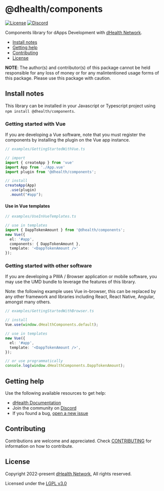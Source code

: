 # @dhealth/components

[![License](https://img.shields.io/badge/License-LGPL%203.0%20only-blue.svg)][license]
[![Discord](https://img.shields.io/badge/chat-on%20discord-green.svg)][discord]

Components library for dApps Development with [dHealth Network][parent-url].

- [Install notes](#install-notes)
- [Getting help](#getting-help)
- [Contributing](#contributing)
- [License](#license)

**NOTE**: The author(s) and contributor(s) of this package cannot be held responsible for any loss of money or for any malintentioned usage forms of this package. Please use this package with caution.

## Install notes

This library can be installed in your Javascript or Typescript project using `npm install @dhealth/components`.

### Getting started with Vue

If you are developing a Vue software, note that you must register the components by installing the plugin on the Vue app instance.

```typescript
// examples/GettingStartedWithVue.ts

// import
import { createApp } from 'vue'
import App from './App.vue'
import plugin from '@dhealth/components';

// install
createApp(App)
  .use(plugin)
  .mount("#app");
```

#### Use in Vue templates

```typescript
// examples/UseInVueTemplates.ts

// use in templates
import { DappTokenAmount } from '@dhealth/components';
new Vue({
  el: '#app',
  components: { DappTokenAmount },
  template: '<DappTokenAmount />'
});
```

### Getting started with other software

If you are developing a PWA / Browser application or mobile software, you may use the UMD bundle to leverage the features of this library.

Note: the following example uses Vue in-browser, this can be replaced by any other framework and libraries including React, React Native, Angular, amongst many others.

```typescript
// examples/GettingStartedWithBrowser.ts

// install
Vue.use(window.dHealthComponents.default);

// use in templates
new Vue({
  el: '#app',
  template: '<DappTokenAmount />',
});

// or use programmatically
console.log(window.dHealthComponents.DappTokenAmount);
```

## Getting help

Use the following available resources to get help:

- [dHealth Documentation][docs]
- Join the community on [Discord][discord] 
- If you found a bug, [open a new issue][issues]

## Contributing

Contributions are welcome and appreciated. 
Check [CONTRIBUTING](CONTRIBUTING.md) for information on how to contribute.

## License

Copyright 2022-present [dHealth Network][parent-url], All rights reserved.

Licensed under the [LGPL v3.0](LICENSE)

[license]: https://opensource.org/licenses/LGPL-3.0
[parent-url]: https://dhealth.network
[docs]: https://docs.dhealth.com
[issues]: https://github.com/dhealthproject/dapp-frontend-vue/issues
[discord]: https://discord.gg/P57WHbmZjk

